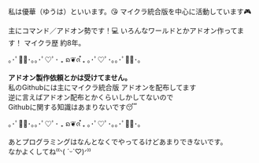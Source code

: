 私は優華（ゆうは）といいます。😘 
マイクラ統合版を中心に活動しています🎮

主にコマンド／アドオン勢です！💻
いろんなワールドとかアドオン作ってます！ 
マイクラ歴 約8年。

｡･ﾟ❦ﾟ･｡｡･ﾟ♡ﾟ･ ₊ ᨦ❦ᨩ ໋₊ ｡･ﾟ♡ﾟ･｡｡･ﾟ❦ﾟ･｡

**アドオン製作依頼とかは受けてません。**  
私のGithubには主にマイクラ統合版 アドオンを配布してます  
逆に言えばアドオン配布とかくらいしかしてないので  
Githubに関する知識はあまりないです😴  

｡･ﾟ❦ﾟ･｡｡･ﾟ♡ﾟ･ ₊ ᨦ❦ᨩ ໋₊ ｡･ﾟ♡ﾟ･｡｡･ﾟ❦ﾟ･｡

あとプログラミングはなんとなくでやってるけどあまりできないです。  
なかよくしてね⁽⁽ᐠ( ˊᵕˋ♡)ᐟ⁾⁾

<!--
**Gotemba912/Gotemba912** is a ✨ _special_ ✨ repository because its `README.md` (this file) appears on your GitHub profile.

Here are some ideas to get you started:

- 🔭 I’m currently working on ...
- 🌱 I’m currently learning ...
- 👯 I’m looking to collaborate on ...
- 🤔 I’m looking for help with ...
- 💬 Ask me about ...
- 📫 How to reach me: ...
- 😄 Pronouns: ...
- ⚡ Fun fact: ...
-->
